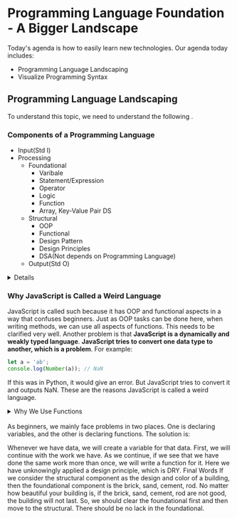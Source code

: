 # Programming Language Foundation - A Bigger Landscape

Today's agenda is how to easily learn new technologies. Our agenda today includes:

- Programming Language Landscaping
- Visualize Programming Syntax

## Programming Language Landscaping

To understand this topic, we need to understand the following .

### Components of a Programming Language
* Input(Std I)
* Processing
    * Foundational
        * Varibale
        * Statement/Expression
        * Operator
        * Logic
        * Function
        * Array, Key-Value Pair DS
    * Structural
        * OOP
        * Functional
        * Design Pattern
        * Design Principles
        * DSA(Not depends on Programming Language)
    * Output(Std O)     


<details>
  <summary>Details</summary>

  What components does a programming language have? If we ask this question and list all the answers, it will be endless. In that case, if we can categorize each thing, it will be easier to create a roadmap for us. **There are mainly 3 core components of a programming language**. Core components mean without which a programming language cannot be imagined. These three components are:


  1. **Input:** There are many ways to provide input. **Typing** something on the **keyboard** is input, **submitting a form** is input, **searching something** on the browser is input. A programming language can have countless inputs. But when we start learning a language, we need to choose the standard input. This means our terminal will be open, and we will provide input using the keyboard. This is called standard input.

  2. **Processing:** After providing input, it will be processed somehow. This task is huge. This processing can be divided into two categories:

   - **Foundational:** This category includes what is needed to solve the main problem of an application. Some important topics are:
     - **Variable:** One of the most important aspects of a programming language is the variable. We often ignore it, but it is very important to understand where to use a variable and where not to. Unnecessary variables can lead to memory leaks. So, this topic needs to be understood.
     - **Statement/Expression**
     - **Operator**
     - **Logic:** This includes logical operations or logic building like condition, loop, etc.
     - **Function:** This is an excellent component for code reuse. We will learn about this in detail.
     - **Array, Key-Value Pair Data Structure:** There are many types of data structures, but not all are needed to solve problems. However, there are two data structures that are essential for problem-solving. These two data structures are provided by default in every programming language. Others are complex and implemented as needed. One of these data structures is the array. The most ignored data structure. Many of us do not know that an array is a data structure. If you visit the link "Array Data Structure - GeeksForGeeks," you will see how many algorithms exist for an array. We need to know these. Another data structure is the key-value pair. Array and key-value pair complement each other. In arrays, we cannot name the data; we have to work with indexes. But in a key-value pair, we can name the data. In JavaScript, it is called an object, in C it is called a structure, in Python it is called a dictionary, in Dart it is called a map, and in Java, it is a bit different since it is an object-oriented language, creating a class with two keys and values makes it a key-value pair. Among them, the most powerful is JavaScript's object. There are some differences in key-value pairs among all languages. But the main thing is, it will have a key and a value.

   The six components mentioned above are the puzzle pieces. All the small and large applications in the world have been created with these. The last one can be replaced with advanced data structures as needed. But the first five cannot be replaced.

   The child languages of C, such as C++, Java, JavaScript, PHP, have very similar syntax. The foundational components differ only in syntax across languages, not in thought process. The thought process is the same. Only the syntax is different.

   - **Structural:** Maintaining code year after year is harder than writing code. If an application cannot be structured well, it becomes very difficult to maintain. We use this structural processing to solve the structural problem. It includes:
     - **OOP:** This is not language-specific. We discussed it in detail in the last class. It is a theorem. Although C is not an object-oriented programming language, we can apply OOP theory in C to perform OOP tasks. So, it appears that we can use OOP in languages that support OOP, and also in those that do not.
     - **Functional:** This is also not language-specific. Because it is a theorem. By using this, we can use a function as a value and build everything in the world with functions. Here too, we can use functional programming in languages that support it, and also in those that do not.
     - **Design Pattern:** This is not dependent on any programming language. Since OOP is not dependent on programming languages, we create design patterns using OOP in various ways. So, this is also not dependent on any programming language.
     - **Design Principles:** This is also not dependent on any programming language. It includes SOLID (Single responsibility, Open-closed, Liskov substitution, Interface Segregation, and Dependency inversion), DRY (Don't Repeat Yourself), KISS (Keep It Simple, Stupid), YAGNI (You Aren’t Gonna Need It), SoC (Separation of Concerns), Avoid Premature Optimization, Law of Demeter, Clean Code Architecture. Knowing these 7/8 principles roughly allows us to do anything. To get an idea of these topics, you can visit this link.
     - **DSA:** Here comes a question, which language is better to learn DSA? We actually do not understand what DSA is? DSA is a type of mathematics. There is a branch of mathematics called discrete mathematics. Data Structure and Algorithm belong to this branch. DSA existed long before programming languages. It can be applied using any language. Data structure is about structuring my data in a way that I can easily insert, retrieve, update, and delete data. Now, we will select the data structure according to the task we will perform. But one thing to keep in mind is that DSA has no relation with programming languages.

     However, the main problem of the application cannot be solved by structural processing. For that, some topics are needed, which are discussed in the foundational processing.

     Among the two components above, the most important is the foundational component. All the problems in the world have been solved with this. Structural is needed for development purposes. Until we are comfortable with the foundational, we should not move to structural. We will work with the foundational in an imperative way.

  3. **Output:** After processing, we will have an output. The output can be a monitor, JavaScript DOM, printer, soundbox, etc. But when we first learn a programming language, we will work with the standard output. Later, we will learn the others while working.
  

</details>


### Why JavaScript is Called a Weird Language

JavaScript is called such because it has OOP and functional aspects in a way that confuses beginners. Just as OOP tasks can be done here, when writing methods, we can use all aspects of functions. This needs to be clarified very well. Another problem is that **JavaScript is a dynamically and weakly typed language**. **JavaScript tries to convert one data type to another, which is a problem**. For example:

```javascript
let a = 'ab';
console.log(Number(a)); // NaN
```

If this was in Python, it would give an error. But JavaScript tries to convert it and outputs NaN. These are the reasons JavaScript is called a weird language.

<details>
  <summary>Why We Use Functions</summary>

  Suppose we have a requirement to add two numbers. There will be a total of six calculations of this addition. We start writing it in an imperative way.

```javascript
let a = 10 + 20;
let b = 20 + 30;
let c = 40 + 50;
let d = 10 + 20;
let e = 20 + 30;
let f = 40 + 50;
```
Then suddenly the client comes and says, "The addition you mentioned should not be addition, it should be subtraction." You again sit and change everything like this:

```javascript
let a = 10 - 20;
let b = 20 - 30;
let c = 40 - 50;
let d = 10 - 20;
let e = 20 - 30;
let f = 40 - 50;
```

Now again the client comes and says, "I made a mistake, it should be addition but subtract 1 from each." Your head is on fire. But you have no choice but to change it again like this:

```javascript
let a = 10 + 20 - 1;
let b = 20 + 30 - 1;
let c = 40 + 50 - 1;
let d = 10 + 20 - 1;
let e = 20 + 30 - 1;
let f = 40 + 50 - 1;
```
Now you think the client is not convenient. He comes at different times and gives different changes. If there are six thousand instead of six, it would be crazy. So, you smartly create a function like this:

```javascript
function myFunction(a, b) {
  return a + b - 1;
}
```

And write the variables like this:

```javascript
let a = myFunction(10, 20);
let b = myFunction(20, 30);
let c = myFunction(40, 50);
let d = myFunction(10, 20);
let e = myFunction(20, 30);
let f = myFunction(40, 50);
```

Now if the client comes and says, "Subtract 1," you only change one place. That is, remove -1 from the function. The function becomes like this:

```javascript
function myFunction(a, b) {
  return a + b;
}
```
Then if he says, "I actually want the sum of the squares of each number," no problem. Change the function body:

```javascript
function myFunction(a, b) {
  return a ** a + b ** b;
}
```

So, we see that using functions reduces our work, makes debugging easier, makes code maintenance easier, and we can reuse the code. Whenever we see that some code needs to be written twice, we use functions. Wherever there is code repetition, we use functions.
</details>


</br>
As beginners, we mainly face problems in two places. One is declaring variables, and the other is declaring functions. The solution is:

Whenever we have data, we will create a variable for that data.
First, we will continue with the work we have. As we continue, if we see that we have done the same work more than once, we will write a function for it. Here we have unknowingly applied a design principle, which is DRY.
Final Words
If we consider the structural component as the design and color of a building, then the foundational component is the brick, sand, cement, rod. No matter how beautiful your building is, if the brick, sand, cement, rod are not good, the building will not last. So, we should clear the foundational first and then move to the structural. There should be no lack in the foundational.
